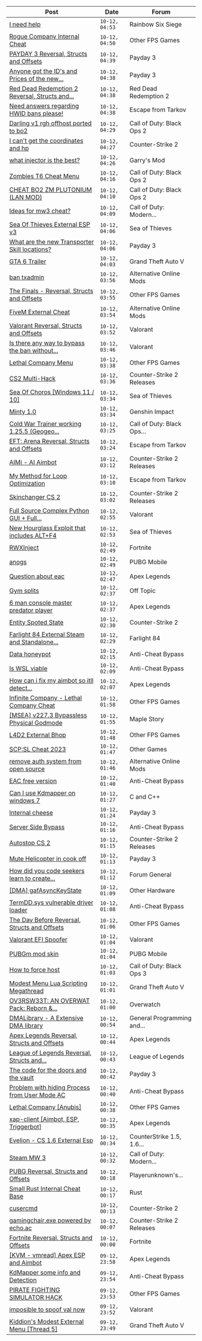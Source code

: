 |Post|Date|Forum|
|----|----|-----|
|[I need help](https://www.unknowncheats.me/forum/rainbow-six-siege/614369-help.html)|`10-12, 04:53`|Rainbow Six Siege|
|[Rogue Company Internal Cheat](https://www.unknowncheats.me/forum/other-fps-games/604154-rogue-company-internal-cheat.html)|`10-12, 04:50`|Other FPS Games|
|[PAYDAY 3 Reversal, Structs and Offsets](https://www.unknowncheats.me/forum/payday-3-a/601253-payday-3-reversal-structs-offsets.html)|`10-12, 04:39`|Payday 3|
|[Anyone got the ID's and Prices of the new...](https://www.unknowncheats.me/forum/payday-3-a/614392-ids-prices-renown-stuff.html)|`10-12, 04:38`|Payday 3|
|[Red Dead Redemption 2 Reversal, Structs and...](https://www.unknowncheats.me/forum/red-dead-redemption-2-a/361550-red-dead-redemption-2-reversal-structs-offsets.html)|`10-12, 04:38`|Red Dead Redemption 2|
|[Need answers regarding HWID bans please!](https://www.unknowncheats.me/forum/escape-from-tarkov/612602-answers-regarding-hwid-bans-please.html)|`10-12, 04:38`|Escape from Tarkov|
|[Darling v1 rgh offhost ported to bo2](https://www.unknowncheats.me/forum/call-of-duty-black-ops-2-a/614275-darling-v1-rgh-offhost-ported-bo2.html)|`10-12, 04:29`|Call of Duty: Black Ops 2|
|[I can't get the coordinates and hp](https://www.unknowncheats.me/forum/counter-strike-2-a/614329-cant-coordinates-hp.html)|`10-12, 04:27`|Counter-Strike 2|
|[what injector is the best?](https://www.unknowncheats.me/forum/garry-s-mod/614390-injector.html)|`10-12, 04:26`|Garry's Mod|
|[Zombies T6 Cheat Menu](https://www.unknowncheats.me/forum/call-of-duty-black-ops-2-a/613519-zombies-t6-cheat-menu.html)|`10-12, 04:16`|Call of Duty: Black Ops 2|
|[CHEAT BO2 ZM PLUTONIUM (LAN MOD)](https://www.unknowncheats.me/forum/call-of-duty-black-ops-2-a/613875-cheat-bo2-zm-plutonium-lan-mod.html)|`10-12, 04:10`|Call of Duty: Black Ops 2|
|[Ideas for mw3 cheat?](https://www.unknowncheats.me/forum/call-of-duty-modern-warfare-iii/613007-ideas-mw3-cheat.html)|`10-12, 04:09`|Call of Duty: Modern...|
|[Sea Of Thieves External ESP v3](https://www.unknowncheats.me/forum/sea-of-thieves/382445-sea-thieves-external-esp-v3.html)|`10-12, 04:06`|Sea of Thieves|
|[What are the new Transporter Skill locations?](https://www.unknowncheats.me/forum/payday-3-a/613208-transporter-skill-locations.html)|`10-12, 04:06`|Payday 3|
|[GTA 6 Trailer](https://www.unknowncheats.me/forum/grand-theft-auto-v/613760-gta-6-trailer.html)|`10-12, 04:03`|Grand Theft Auto V|
|[ban txadmin](https://www.unknowncheats.me/forum/alternative-online-mods/614283-ban-txadmin.html)|`10-12, 03:56`|Alternative Online Mods|
|[The Finals - Reversal, Structs and Offsets](https://www.unknowncheats.me/forum/other-fps-games/516372-finals-reversal-structs-offsets.html)|`10-12, 03:55`|Other FPS Games|
|[FiveM External Cheat](https://www.unknowncheats.me/forum/alternative-online-mods/606221-fivem-external-cheat.html)|`10-12, 03:54`|Alternative Online Mods|
|[Valorant Reversal, Structs and Offsets](https://www.unknowncheats.me/forum/valorant/385792-valorant-reversal-structs-offsets.html)|`10-12, 03:52`|Valorant|
|[Is there any way to bypass the ban without...](https://www.unknowncheats.me/forum/valorant/614231-bypass-ban-disabling-tpm-secureboot.html)|`10-12, 03:46`|Valorant|
|[Lethal Company Menu](https://www.unknowncheats.me/forum/other-fps-games/613045-lethal-company-menu.html)|`10-12, 03:38`|Other FPS Games|
|[CS2 Multi-Hack](https://www.unknowncheats.me/forum/counter-strike-2-releases/612870-cs2-multi-hack.html)|`10-12, 03:36`|Counter-Strike 2 Releases|
|[Sea Of Choros \[Windows 11 / 10\]](https://www.unknowncheats.me/forum/sea-of-thieves/596786-sea-choros-windows-11-10-a.html)|`10-12, 03:34`|Sea of Thieves|
|[Minty 1.0](https://www.unknowncheats.me/forum/genshin-impact/584728-minty-1-0-a.html)|`10-12, 03:34`|Genshin Impact|
|[Cold War Trainer working 1.25.5 (Geogeo...](https://www.unknowncheats.me/forum/call-of-duty-black-ops-cold-war/501719-cold-war-trainer-1-25-5-geogeo-paste.html)|`10-12, 03:25`|Call of Duty: Black Ops...|
|[EFT: Arena Reversal, Structs and Offsets](https://www.unknowncheats.me/forum/escape-from-tarkov/614375-eft-arena-reversal-structs-offsets.html)|`10-12, 03:24`|Escape from Tarkov|
|[AIMi - AI Aimbot](https://www.unknowncheats.me/forum/counter-strike-2-releases/609872-aimi-ai-aimbot.html)|`10-12, 03:12`|Counter-Strike 2 Releases|
|[My Method for Loop Optimization](https://www.unknowncheats.me/forum/escape-from-tarkov/614373-method-loop-optimization.html)|`10-12, 03:10`|Escape from Tarkov|
|[Skinchanger CS 2](https://www.unknowncheats.me/forum/counter-strike-2-releases/613807-skinchanger-cs-2-a.html)|`10-12, 03:02`|Counter-Strike 2 Releases|
|[Full Source Complex Python GUI + Full...](https://www.unknowncheats.me/forum/valorant/613998-source-complex-python-gui-valorant-cheat.html)|`10-12, 02:55`|Valorant|
|[New Hourglass Exploit that includes ALT+F4](https://www.unknowncheats.me/forum/sea-of-thieves/595204-hourglass-exploit-includes-alt-f4.html)|`10-12, 02:53`|Sea of Thieves|
|[RWXInject](https://www.unknowncheats.me/forum/fortnite/614326-rwxinject.html)|`10-12, 02:49`|Fortnite|
|[anogs](https://www.unknowncheats.me/forum/pubg-mobile/614325-anogs.html)|`10-12, 02:49`|PUBG Mobile|
|[Question about eac](https://www.unknowncheats.me/forum/apex-legends/614371-question-eac.html)|`10-12, 02:47`|Apex Legends|
|[Gym splits](https://www.unknowncheats.me/forum/off-topic/614368-gym-splits.html)|`10-12, 02:37`|Off Topic|
|[6 man console master predator player](https://www.unknowncheats.me/forum/apex-legends/614367-6-console-master-predator-player.html)|`10-12, 02:37`|Apex Legends|
|[Entity Spoted State](https://www.unknowncheats.me/forum/counter-strike-2-a/614266-entity-spoted.html)|`10-12, 02:30`|Counter-Strike 2|
|[Farlight 84 External Steam and Standalone...](https://www.unknowncheats.me/forum/farlight-84-a/613496-farlight-84-external-steam-standalone-flaghacks-base.html)|`10-12, 02:29`|Farlight 84|
|[Data honeypot](https://www.unknowncheats.me/forum/anti-cheat-bypass/614366-data-honeypot.html)|`10-12, 02:15`|Anti-Cheat Bypass|
|[Is WSL viable](https://www.unknowncheats.me/forum/anti-cheat-bypass/613921-wsl-viable.html)|`10-12, 02:09`|Anti-Cheat Bypass|
|[How can i fix my aimbot so itll detect...](https://www.unknowncheats.me/forum/apex-legends/605910-fix-aimbot-itll-detect-targets-closer-10-meters.html)|`10-12, 02:07`|Apex Legends|
|[Infinite Company - Lethal Company Cheat](https://www.unknowncheats.me/forum/other-fps-games/613770-infinite-company-lethal-company-cheat.html)|`10-12, 01:58`|Other FPS Games|
|[\[MSEA\] v227.3 Bypassless Physical Godmode](https://www.unknowncheats.me/forum/maple-story/614365-msea-v227-3-bypassless-physical-godmode.html)|`10-12, 01:55`|Maple Story|
|[L4D2 External Bhop](https://www.unknowncheats.me/forum/other-fps-games/614364-l4d2-external-bhop.html)|`10-12, 01:48`|Other FPS Games|
|[SCP:SL Cheat 2023](https://www.unknowncheats.me/forum/other-games/614363-scp-sl-cheat-2023-a.html)|`10-12, 01:47`|Other Games|
|[remove auth system from open source](https://www.unknowncheats.me/forum/alternative-online-mods/612032-remove-auth-system-source.html)|`10-12, 01:46`|Alternative Online Mods|
|[EAC free version](https://www.unknowncheats.me/forum/anti-cheat-bypass/614248-eac-free-version.html)|`10-12, 01:40`|Anti-Cheat Bypass|
|[Can I use Kdmapper on windows 7](https://www.unknowncheats.me/forum/c-and-c-/613874-kdmapper-windows-7-a.html)|`10-12, 01:27`|C and C++|
|[Internal cheese](https://www.unknowncheats.me/forum/payday-3-a/611723-internal-cheese.html)|`10-12, 01:24`|Payday 3|
|[Server Side Bypass](https://www.unknowncheats.me/forum/anti-cheat-bypass/614268-server-bypass.html)|`10-12, 01:16`|Anti-Cheat Bypass|
|[Autostop CS 2](https://www.unknowncheats.me/forum/counter-strike-2-releases/614362-autostop-cs-2-a.html)|`10-12, 01:15`|Counter-Strike 2 Releases|
|[Mute Helicopter in cook off](https://www.unknowncheats.me/forum/payday-3-a/614320-mute-helicopter-cook.html)|`10-12, 01:13`|Payday 3|
|[How did you code seekers learn to create...](https://www.unknowncheats.me/forum/forum-general/614271-code-seekers-learn-create-cheats-hacks.html)|`10-12, 01:12`|Forum General|
|[\[DMA\] gafAsyncKeyState](https://www.unknowncheats.me/forum/other-hardware/613338-dma-gafasynckeystate.html)|`10-12, 01:09`|Other Hardware|
|[TermDD.sys vulnerable driver loader](https://www.unknowncheats.me/forum/anti-cheat-bypass/601297-termdd-sys-vulnerable-driver-loader.html)|`10-12, 01:08`|Anti-Cheat Bypass|
|[The Day Before Reversal, Structs and Offsets](https://www.unknowncheats.me/forum/other-fps-games/614061-day-reversal-structs-offsets.html)|`10-12, 01:06`|Other FPS Games|
|[Valorant EFI Spoofer](https://www.unknowncheats.me/forum/valorant/614166-valorant-efi-spoofer.html)|`10-12, 01:04`|Valorant|
|[PUBGm mod skin](https://www.unknowncheats.me/forum/pubg-mobile/613768-pubgm-mod-skin.html)|`10-12, 01:04`|PUBG Mobile|
|[How to force host](https://www.unknowncheats.me/forum/call-of-duty-black-ops-3-a/610137-force-host.html)|`10-12, 01:03`|Call of Duty: Black Ops 3|
|[Modest Menu Lua Scripting Megathread](https://www.unknowncheats.me/forum/grand-theft-auto-v/463868-modest-menu-lua-scripting-megathread.html)|`10-12, 01:01`|Grand Theft Auto V|
|[OV3RSW33T: AN OVERWAT Pack: Reborn &...](https://www.unknowncheats.me/forum/overwatch/603412-ov3rsw33t-overwat-pack-reborn-recoded.html)|`10-12, 01:00`|Overwatch|
|[DMALibrary - A Extensive DMA library](https://www.unknowncheats.me/forum/general-programming-and-reversing/614269-dmalibrary-extensive-dma-library.html)|`10-12, 00:54`|General Programming and...|
|[Apex Legends Reversal, Structs and Offsets](https://www.unknowncheats.me/forum/apex-legends/319804-apex-legends-reversal-structs-offsets.html)|`10-12, 00:44`|Apex Legends|
|[League of Legends Reversal, Structs and...](https://www.unknowncheats.me/forum/league-of-legends/310587-league-legends-reversal-structs-offsets.html)|`10-12, 00:43`|League of Legends|
|[The code for the doors and the vault](https://www.unknowncheats.me/forum/payday-3-a/614083-code-doors-vault.html)|`10-12, 00:42`|Payday 3|
|[Problem with hiding Process from User Mode AC](https://www.unknowncheats.me/forum/anti-cheat-bypass/614296-hiding-process-user-mode-ac.html)|`10-12, 00:40`|Anti-Cheat Bypass|
|[Lethal Company \[Anubis\]](https://www.unknowncheats.me/forum/other-fps-games/611847-lethal-company-anubis.html)|`10-12, 00:38`|Other FPS Games|
|[xap-client \[Aimbot, ESP, Triggerbot\]](https://www.unknowncheats.me/forum/apex-legends/606842-xap-client-aimbot-esp-triggerbot.html)|`10-12, 00:35`|Apex Legends|
|[Evelion - CS 1.6 External Esp](https://www.unknowncheats.me/forum/counterstrike-1-5-1-6-and-mods/613583-evelion-cs-1-6-external-esp.html)|`10-12, 00:34`|CounterStrike 1.5, 1.6...|
|[Steam MW 3](https://www.unknowncheats.me/forum/call-of-duty-modern-warfare-iii/614322-steam-mw-3-a.html)|`10-12, 00:32`|Call of Duty: Modern...|
|[PUBG Reversal, Structs and Offsets](https://www.unknowncheats.me/forum/playerunknown-s-battlegrounds/214976-pubg-reversal-structs-offsets.html)|`10-12, 00:18`|Playerunknown's...|
|[Small Rust Internal Cheat Base](https://www.unknowncheats.me/forum/rust/612421-rust-internal-cheat-base.html)|`10-12, 00:17`|Rust|
|[cusercmd](https://www.unknowncheats.me/forum/counter-strike-2-a/614205-cusercmd.html)|`10-12, 00:13`|Counter-Strike 2|
|[gamingchair.exe powered by echo.ac](https://www.unknowncheats.me/forum/counter-strike-2-releases/608740-gamingchair-exe-powered-echo-ac.html)|`10-12, 00:07`|Counter-Strike 2 Releases|
|[Fortnite Reversal, Structs and Offsets](https://www.unknowncheats.me/forum/fortnite/235061-fortnite-reversal-structs-offsets.html)|`10-12, 00:00`|Fortnite|
|[\[KVM - vmread\] Apex ESP and Aimbot](https://www.unknowncheats.me/forum/apex-legends/406426-kvm-vmread-apex-esp-aimbot.html)|`09-12, 23:58`|Apex Legends|
|[KdMapper some info and Detection](https://www.unknowncheats.me/forum/anti-cheat-bypass/614327-kdmapper-info-detection.html)|`09-12, 23:54`|Anti-Cheat Bypass|
|[PIRATE FIGHTING SIMULATOR HACK](https://www.unknowncheats.me/forum/other-fps-games/614338-pirate-fighting-simulator-hack.html)|`09-12, 23:53`|Other FPS Games|
|[imposible to spoof val now](https://www.unknowncheats.me/forum/valorant/613981-imposible-spoof-val.html)|`09-12, 23:52`|Valorant|
|[Kiddion's Modest External Menu \[Thread 5\]](https://www.unknowncheats.me/forum/grand-theft-auto-v/576854-kiddions-modest-external-menu-thread-5-a.html)|`09-12, 23:49`|Grand Theft Auto V|
